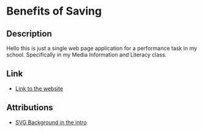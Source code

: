 # Benefits of Saving

## Description

Hello this is just a single web page application for a performance task
in my school. Specifically in my Media Information and Literacy class.

## Link

- [Link to the website](https://benefits-of-saving.netlify.app)

## Attributions

- [SVG Background in the intro](https://heropatterns.com/)

